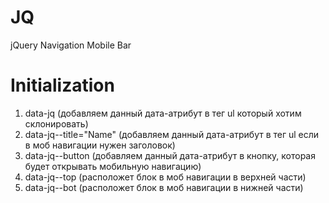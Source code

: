 # JQ
jQuery Navigation Mobile Bar

# Initialization

1) data-jq (добавляем данный дата-атрибут в тег ul который хотим склонировать)
2) data-jq--title="Name" (добавляем данный дата-атрибут в тег ul если в моб навигации нужен заголовок)
3) data-jq--button (добавляем данный дата-атрибут в кнопку, которая будет открывать мобильную навигацию)
4) data-jq--top (расположет блок в моб навигации в верхней части)
5) data-jq--bot (расположет блок в моб навигации в нижней части)
